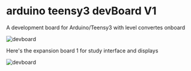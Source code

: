 arduino teensy3 devBoard V1
===========================

A development board for Arduino/Teensy3 with level convertes onboard

![devboard](http://i1189.photobucket.com/albums/z437/theamra/CIMG1499.jpg)

Here's the expansion board 1 for study interface and displays

![devboard](http://i1189.photobucket.com/albums/z437/theamra/CIMG1500.jpg)



